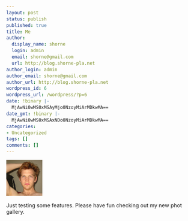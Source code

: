 ```yaml
---
layout: post
status: publish
published: true
title: Me
author:
  display_name: shorne
  login: admin
  email: shorne@gmail.com
  url: http://blog.shorne-pla.net
author_login: admin
author_email: shorne@gmail.com
author_url: http://blog.shorne-pla.net
wordpress_id: 6
wordpress_url: /wordpress/?p=6
date: !binary |-
  MjAwNi0wMS0xMSAyMjo0NzoyMiArMDkwMA==
date_gmt: !binary |-
  MjAwNi0wMS0xMSAxNDo0NzoyMiArMDkwMA==
categories:
- Uncategorized
tags: []
comments: []
---
```

<p><img width="96" height="96" id="image5" alt="Me Looking Stupid" src="/content/2006/01/Stafford-pose.thumbnail.png" /></p>
<p>Just testing some features. Please have fun checking out my new phot gallery.</p>
